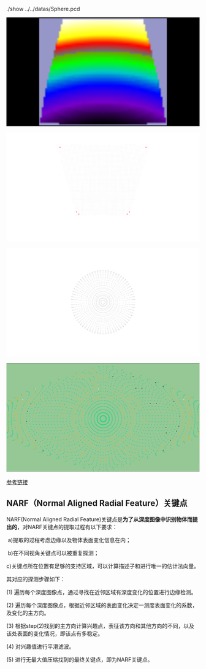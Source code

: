 ./show ../../datas/Sphere.pcd

![demo](./imgs/1.png)

![demo](./imgs/2.png)

![demo](./imgs/3.png)

![demo](./imgs/4.png)

[参考链接](http://www.pclcn.org/study/shownews.php?lang=cn&id=97)

## NARF（Normal Aligned Radial Feature）关键点

NARF(Normal Aligned Radial Feature)关键点是**为了从深度图像中识别物体而提出的**，对NARF关键点的提取过程有以下要求：

​	a)提取的过程考虑边缘以及物体表面变化信息在内；

​	b)在不同视角关键点可以被重复探测；

​	c)关键点所在位置有足够的支持区域，可以计算描述子和进行唯一的估计法向量。

   其对应的探测步骤如下：

   (1) 遍历每个深度图像点，通过寻找在近邻区域有深度变化的位置进行边缘检测。

   (2) 遍历每个深度图像点，根据近邻区域的表面变化决定一测度表面变化的系数，及变化的主方向。

   (3) 根据step(2)找到的主方向计算兴趣点，表征该方向和其他方向的不同，以及该处表面的变化情况，即该点有多稳定。

   (4) 对兴趣值进行平滑滤波。

   (5) 进行无最大值压缩找到的最终关键点，即为NARF关键点。


